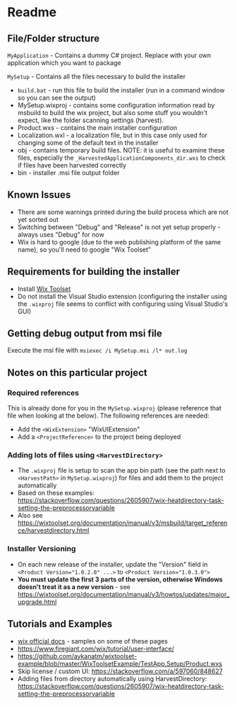 # Readme

## File/Folder structure

`MyApplication` - Contains a dummy C# project. Replace with your own application which you want to package

`MySetup` - Contains all the files necessary to build the installer

- `build.bat` - run this file to build the installer (run in a command window so you can see the output)
- MySetup.wixproj - contains some configuration information read by msbuild to build the wix project, but also some stuff you wouldn't expect, like the folder scanning settings (harvest).
- Product.wxs - contains the main installer configuration
- Localization.wxl - a localization file, but in this case only used for changing some of the default text in the installer
- obj - contains temporary build files. NOTE: it is useful to examine these files, especially the `_HarvestedApplicationComponents_dir.wxs` to check if files have been harvested correctly
- bin - installer .msi file output folder

## Known Issues

- There are some warnings printed during the build process which are not yet sorted out
- Switching between "Debug" and "Release" is not yet setup properly - always uses "Debug" for now
- Wix is hard to google (due to the web publishing platform of the same name), so you'll need to google "Wix Toolset"

## Requirements for building the installer

- Install [Wix Toolset](https://wixtoolset.org/releases/)
- Do not install the Visual Studio extension (configuring the installer using the `.wixproj` file seems to conflict with configuring using Visual Studio's GUI)

## Getting debug output from msi file

Execute the msi file with `msiexec /i MySetup.msi /l* out.log`

## Notes on this particular project

### Required references

This is already done for you in the `MySetup.wixproj` (please reference that file when looking at the below). The following references are needed:

- Add the `<WixExtension>` "WixUIExtension"
- Add a `<ProjectReference>` to the project being deployed

### Adding lots of files using `<HarvestDirectory>`

- The `.wixproj` file is setup to scan the app bin path (see the path next to `<HarvestPath>` in `MySetup.wixproj`) for files and add them to the project automatically
- Based on these examples: https://stackoverflow.com/questions/2605907/wix-heatdirectory-task-setting-the-preprocessorvariable
- Also see https://wixtoolset.org/documentation/manual/v3/msbuild/target_reference/harvestdirectory.html

### Installer Versioning

- On each new release of the installer, update the "Version" field in `<Product Version="1.0.2.0" ...>` to `<Product Version="1.0.3.0">`
- **You must update the first 3 parts of the version, otherwise Windows doesn't treat it as a new version** - see https://wixtoolset.org/documentation/manual/v3/howtos/updates/major_upgrade.html

## Tutorials and Examples

- [wix official docs](https://wixtoolset.org/documentation/) - samples on some of these pages
- https://www.firegiant.com/wix/tutorial/user-interface/
- https://github.com/aykanatm/wixtoolset-example/blob/master/WixToolsetExample/TestApp.Setup/Product.wxs
- Skip license / custom UI: https://stackoverflow.com/a/597060/848627
- Adding files from directory automatically using HarvestDirectory: https://stackoverflow.com/questions/2605907/wix-heatdirectory-task-setting-the-preprocessorvariable